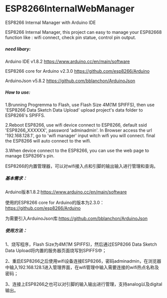 # ESP8266InternalWebManager
ESP8266 Internal Manager with Arduino IDE

ESP8266 Internal Manager, this project can easy to manage your ESP82668 function like : wifi connect, check pin statue, control pin output.

##### need libary:

 Arduino IDE v1.8.2 https://www.arduino.cc/en/main/software
 
 ESP8266 core for Arduino v2.3.0 https://github.com/esp8266/Arduino
 
 ArduinoJson v5.8.2 https://github.com/bblanchon/ArduinoJson
 
##### How to use:
 
 1.Brunning Progremma to Flash, use Flash Size 4M(1M SPIFFS), then use 'ESP8266 Data Sketch Data Upload' upload project's data folder to ESP8266's SPIFFS.
 
 2.Reboot ESP8266, use wifi device connect to ESP8266, default ssid 'ESP8266_XXXXXX', password 'adminadmin'. In Browser access the url '192.168.128.1', go to 'wifi manager' input witch wifi you will connect. final the ESP8266 will auto connect to the wifi.
 
 3.When device connect to the ESP8266, you can use the web page to manage ESP8266's pin.
 

ESP8266的内置管理器，可以对wifi接入点和引脚的输出输入进行管理和查询。

##### 基本需求：
 
 Arduino版本1.8.2:https://www.arduino.cc/en/main/software
 
 使用的ESP8266 core for Arduino的版本为2.3.0：https://github.com/esp8266/Arduino
 
 为需要引入ArduinoJson库:https://github.com/bblanchon/ArduinoJson

##### 使用方法：

 1、烧写程序，Flash Size为4M(1M SPIFFS)，然后通过ESP8266 Data Sketch Data Upload将内置的服务器页面烧写到SPIFFS中；
 
 2、重启ESP8266之后使用wifi设备连接ESP8266，密码adminadmin，在浏览器中输入192.168.128.1进入管理界面，在wifi管理中输入需要连接的wifi热点名称及密码；
 
 3、连接上ESP8266之也可以对引脚的输入输出进行管理，支持analog以及digital输出。
